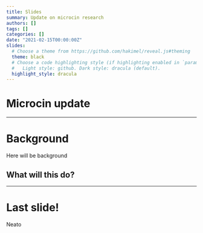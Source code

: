 ```yaml
---
title: Slides
summary: Update on microcin research
authors: []
tags: []
categories: []
date: "2021-02-15T00:00:00Z"
slides:
  # Choose a theme from https://github.com/hakimel/reveal.js#theming
  theme: black
  # Choose a code highlighting style (if highlighting enabled in `params.toml`)
  #   Light style: github. Dark style: dracula (default).
  highlight_style: dracula
---
```


# Microcin update

---


# Background

Here will be background

## What will this do?

---

# Last slide!

Neato
